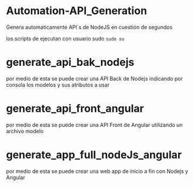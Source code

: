 # Automation-API_Generation

Genera automaticamente API´s de NodeJS en cuestión de segundos 

los scripts de ejecutan con usuario sudo `sudo su`

# generate_api_bak_nodejs
por medio de esta se puede crear una API Back de Nodejs indicando por consola los modelos y sus atributos a usar

# generate_api_front_angular
por medio de esta se puede crear una API Front de Angular utilizando un archivo modelo

# generate_app_full_nodeJs_angular
por medio de esta se puede crear una web app de inicio a fin con Nodejs y Angular 

